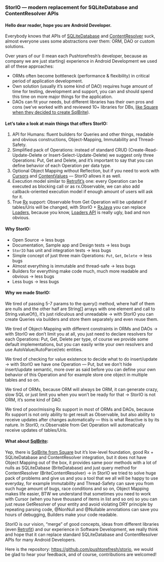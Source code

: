 ### StorIO — modern replacement for SQLiteDatabase and ContentResolver APIs

#### Hello dear reader, hope you are Android Developer.

Everybody knows that APIs of [SQLiteDatabase](https://developer.android.com/reference/android/database/sqlite/SQLiteDatabase.html) and [ContentResolver](http://developer.android.com/reference/android/content/ContentResolver.html) suck, almost everyone uses some abstractions over them: ORM, DAO or custom solutions.

Over years of our (I mean each Pushtorefresh’s developer, because as company we are just starting) experience in Android Development we used all of these approaches:

* ORMs often become bottleneck (performance & flexibility) in critical period of application development.
* Own solution (usually it’s some kind of DAO) requires huge amount of time for testing, development and support, you can and should spend this time on more major things for the application.
* DAOs can fit your needs, but different libraries has their own pros and cons (we’ve worked with and reviewed 10+ libraries for DBs, [like Square when they decided to create SqlBrite](https://corner.squareup.com/2015/02/sqlbrite-reactive-sqlite-for-android.html)).

#### Let’s take a look at main things that offers StorIO:

1. API for Humans: fluent builders for Queries and other things, readable and obvious constructions, Object-Mapping, Immutability and Thread-Safety.
2. Simplified pack of Operations: instead of standard CRUD (Create-Read-Update-Delete or Insert-Select-Update-Delete) we suggest only three Operations: Put, Get and Delete, and it’s important to say that you can define behavior of each Operation per data type.
3. Optional Object Mapping without Reflection, but if you need to work with [Cursors](http://developer.android.com/reference/android/database/Cursor.html) and [ContentValues](http://developer.android.com/reference/android/content/ContentValues.html) — StorIO allows it as well.
4. Execution model similar to [Retrofit’s](https://github.com/square/retrofit) one: every Operation can be executed as blocking call or as rx.Observable, we can also add callback-oriented execution model if enough amount of users will ask for it.
5. True [Rx](https://github.com/ReactiveX/RxJava) support: Observable from Get Operation will be updated if tables/Uris will be changed, with StorIO + [RxJava](https://github.com/ReactiveX/RxJava) you can replace [Loaders](http://developer.android.com/guide/components/loaders.html), because you know, [Loaders API](http://developer.android.com/guide/components/loaders.html) is really ugly, bad and non obvious.

#### Why StorIO:

* Open Source -> less bugs
* Documentation, Sample app and Design tests -> less bugs
* `StorIO` has unit and integration tests -> less bugs
* Simple concept of just three main Operations: `Put`, `Get`, `Delete` -> less bugs
* Almost everything is immutable and thread-safe -> less bugs
* Builders for everything make code much, much more readable and obvious -> less bugs
* Less bugs -> less bugs

#### Why we made StorIO:

We tired of passing 5-7 params to the query() method, where half of them are nulls and the other half are String[] arrays with one element and call to String.valueOf(), it’s just ridiculous and unreadable -> with StorIO you can create Queries via builders and store them separately and even reuse them.

We tired of Object-Mapping with different constraints in ORMs and DAOs -> with StorIO we don’t limit you at all, you just need to declare resolvers for each Operations: Put, Get, Delete per type, of course we provide some default implementations, but you can easily write your own resolvers and use AutoValue/AutoParcel/etc entities.

We tired of checking for value existence to decide what to do insert/update -> with StorIO we have one Operation — Put, but we don’t hide insert/update semantic, more over as said before you can define your own behavior of this Operation and for example store one object in multiple tables and so on.

We tired of ORMs, because ORM will always be ORM, it can generate crazy, slow SQL or just limit you when you won’t be ready for that -> StorIO is not ORM, it’s some kind of DAO.

We tired of poor/missing Rx support in most of ORMs and DAOs, because Rx support is not only ability to get result as Observable, but also ability to receive updates after changes automatically — this is what Reactive is by its nature. In StorIO, rx.Observable from Get Operation will automatically receive updates of tables/Uris.

#### What about [SqlBrite](https://github.com/square/sqlbrite):

Yep, there is [SqlBrite from Square](https://corner.squareup.com/2015/02/sqlbrite-reactive-sqlite-for-android.html) but it’s low-level foundation, good Rx + SQLiteDatabase and ContentResolver integration, but it does not have Object Mapping out of the box, it provides same poor methods with a lot of nulls as SQLiteDabase (BriteDatabase) and just query method for ContentResolver (BriteContentResolver) -> in StorIO we tried to solve huge pack of problems and give us and you a tool that we all will be happy to use everyday, for example Immutability and Thread-Safety can save you from such huge amount of bugs, race conditions and so on, Object Mapping makes life easier, BTW we understand that sometimes you need to work with Cursor (when you have thousand of items in list and so on) so you can just reuse GetResolver of your entity and avoid violating DRY principle by repeating parsing code, @NonNull and @Nullable annotations can save you hours of debugging, Builders make your code readable.

StorIO is our vision, “merge” of good concepts, ideas from different libraries (even [Retrofit](https://github.com/square/retrofit)) and our experience in Software Development, we really think and hope that it can replace standard SQLiteDatabase and ContentResolver APIs for many Android Developers.

Here is the repository: https://github.com/pushtorefresh/storio, we would be glad to hear your feedback, and of course, contributions are welcomed!
